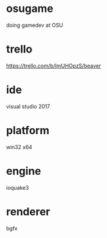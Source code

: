 # osugame
doing gamedev at OSU

# trello
https://trello.com/b/lmUHOpzS/beaver

# ide
visual studio 2017

# platform
win32 x64

# engine
ioquake3

# renderer
bgfx
